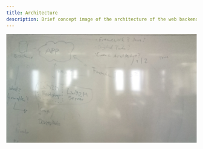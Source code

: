 ```yaml
---
title: Architecture
description: Brief concept image of the architecture of the web backend
---
```


![Architecture](./backend_architecture.jpg)